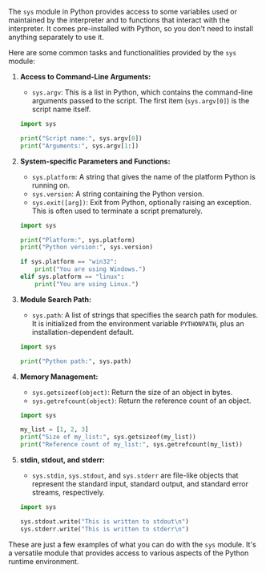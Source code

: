 The `sys` module in Python provides access to some variables used or maintained by the interpreter and to functions that interact with the interpreter. It comes pre-installed with Python, so you don't need to install anything separately to use it.

Here are some common tasks and functionalities provided by the `sys` module:

1. **Access to Command-Line Arguments:**
   - `sys.argv`: This is a list in Python, which contains the command-line arguments passed to the script. The first item (`sys.argv[0]`) is the script name itself.

   ```python
   import sys

   print("Script name:", sys.argv[0])
   print("Arguments:", sys.argv[1:])
   ```

2. **System-specific Parameters and Functions:**
   - `sys.platform`: A string that gives the name of the platform Python is running on.
   - `sys.version`: A string containing the Python version.
   - `sys.exit([arg])`: Exit from Python, optionally raising an exception. This is often used to terminate a script prematurely.

   ```python
   import sys

   print("Platform:", sys.platform)
   print("Python version:", sys.version)

   if sys.platform == "win32":
       print("You are using Windows.")
   elif sys.platform == "linux":
       print("You are using Linux.")
   ```

3. **Module Search Path:**
   - `sys.path`: A list of strings that specifies the search path for modules. It is initialized from the environment variable `PYTHONPATH`, plus an installation-dependent default.

   ```python
   import sys

   print("Python path:", sys.path)
   ```

4. **Memory Management:**
   - `sys.getsizeof(object)`: Return the size of an object in bytes.
   - `sys.getrefcount(object)`: Return the reference count of an object.

   ```python
   import sys

   my_list = [1, 2, 3]
   print("Size of my_list:", sys.getsizeof(my_list))
   print("Reference count of my_list:", sys.getrefcount(my_list))
   ```

5. **stdin, stdout, and stderr:**
   - `sys.stdin`, `sys.stdout`, and `sys.stderr` are file-like objects that represent the standard input, standard output, and standard error streams, respectively.

   ```python
   import sys

   sys.stdout.write("This is written to stdout\n")
   sys.stderr.write("This is written to stderr\n")
   ```

These are just a few examples of what you can do with the `sys` module. It's a versatile module that provides access to various aspects of the Python runtime environment.
